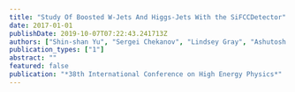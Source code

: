 ```yaml
---
title: "Study Of Boosted W-Jets And Higgs-Jets With the SiFCCDetector"
date: 2017-01-01
publishDate: 2019-10-07T07:22:43.241713Z
authors: ["Shin-shan Yu", "Sergei Chekanov", "Lindsey Gray", "Ashutosh Kotwal", "Sourav Sen", "Nhan Tran"]
publication_types: ["1"]
abstract: ""
featured: false
publication: "*38th International Conference on High Energy Physics*"
---
```



